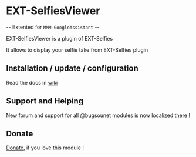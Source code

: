 # EXT-SelfiesViewer

-- Extented for `MMM-GoogleAssistant` --

EXT-SelfiesViewer is a plugin of EXT-Selfies<br>

It allows to display your selfie take from EXT-Selfies plugin

## Installation / update / configuration

Read the docs in [wiki](https://wiki.bugsounet.fr/EXT-SelfiesViewer)

## Support and Helping
New forum and support for all @bugsounet modules is now localized [there](https://forum.bugsounet.fr) !
 
## Donate
 [Donate](https://www.paypal.com/cgi-bin/webscr?cmd=_s-xclick&hosted_button_id=TTHRH94Y4KL36&source=url), if you love this module !
